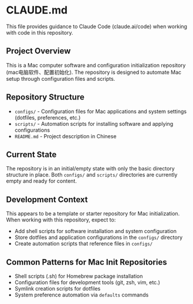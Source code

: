 # CLAUDE.md

This file provides guidance to Claude Code (claude.ai/code) when working with code in this repository.

## Project Overview

This is a Mac computer software and configuration initialization repository (mac电脑软件、配置初始化). The repository is designed to automate Mac setup through configuration files and scripts.

## Repository Structure

- `configs/` - Configuration files for Mac applications and system settings (dotfiles, preferences, etc.)
- `scripts/` - Automation scripts for installing software and applying configurations
- `README.md` - Project description in Chinese

## Current State

The repository is in an initial/empty state with only the basic directory structure in place. Both `configs/` and `scripts/` directories are currently empty and ready for content.

## Development Context

This appears to be a template or starter repository for Mac initialization. When working with this repository, expect to:
- Add shell scripts for software installation and system configuration
- Store dotfiles and application configurations in the `configs/` directory
- Create automation scripts that reference files in `configs/`

## Common Patterns for Mac Init Repositories

- Shell scripts (.sh) for Homebrew package installation
- Configuration files for development tools (git, zsh, vim, etc.)
- Symlink creation scripts for dotfiles
- System preference automation via `defaults` commands